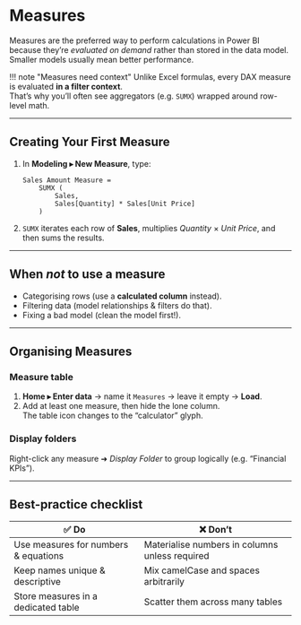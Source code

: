 # Measures

Measures are the preferred way to perform calculations in Power BI because they’re
*evaluated on demand* rather than stored in the data model. Smaller models usually mean
better performance.

!!! note "Measures need context"
    Unlike Excel formulas, every DAX measure is evaluated **in a filter context**.  
    That’s why you’ll often see aggregators (e.g. `SUMX`) wrapped around row-level math.

---

## Creating Your First Measure

1. In **Modeling ▸ New Measure**, type:

    ```DAX
    Sales Amount Measure =
        SUMX (
            Sales,
            Sales[Quantity] * Sales[Unit Price]
        )
    ```

2. `SUMX` iterates each row of **Sales**, multiplies *Quantity* × *Unit Price*, and then
   sums the results.

---

## When *not* to use a measure

* Categorising rows (use a **calculated column** instead).  
* Filtering data (model relationships & filters do that).  
* Fixing a bad model (clean the model first!).

---

## Organising Measures

### Measure table

1. **Home ▸ Enter data** → name it `Measures` → leave it empty → **Load**.  
2. Add at least one measure, then hide the lone column.  
   The table icon changes to the “calculator” glyph.

### Display folders  
Right-click any measure ➜ *Display Folder* to group logically (e.g. “Financial KPIs”).

---

## Best-practice checklist

| ✅ Do | ❌ Don’t |
|------|--------|
| Use measures for numbers & equations | Materialise numbers in columns unless required |
| Keep names unique & descriptive | Mix camelCase and spaces arbitrarily |
| Store measures in a dedicated table | Scatter them across many tables |
